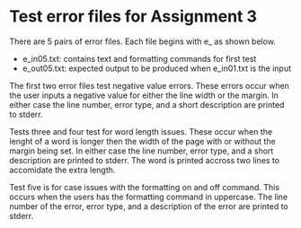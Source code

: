 # Test error files for Assignment 3

There are 5 pairs of error files. Each file begins with e_ as shown below.

* e_in05.txt: contains text and formatting commands for first test
* e_out05.txt: expected output to be produced when e_in01.txt is the input

The first two error files test negative value errors. These errors occur when the 
user inputs a negative value for either the line width or the margin. In either case
the line number, error type, and a short description are printed to stderr.

Tests three and four test for word length issues. These occur when the lenght of a word 
is longer then the width of the page with or without the margin being set. In either case
the line number, error type, and a short description are printed to stderr. The word is printed
accross two lines to accomidate the extra length.

Test five is for case issues with the formatting on and off command. This occurs when 
the users has the formatting command in uppercase. The line number of the error, error type,
and a description of the error are printed to stderr.

